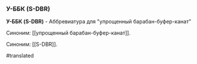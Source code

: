 ### У-ББК (S-DBR)

**У-ББК (S-DBR)** - Аббревиатура для "упрощенный барабан-буфер-канат"

Синоним: [[упрощенный барабан-буфер-канат]].

Синоним: [[S-DBR]].

#translated
